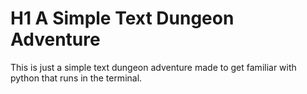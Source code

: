 # H1 A Simple Text Dungeon Adventure

This is just a simple text dungeon adventure made to get familiar with python that runs in the terminal.
